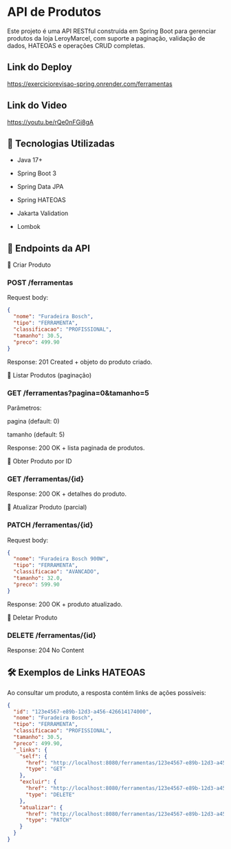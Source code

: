 # API de Produtos

Este projeto é uma API RESTful construída em Spring Boot para gerenciar produtos da loja LeroyMarcel, com suporte a paginação, validação de dados, HATEOAS e operações CRUD completas.

## Link do Deploy

https://exerciciorevisao-spring.onrender.com/ferramentas

## Link do Video

https://youtu.be/rQe0nFGi8gA

## 🚀 Tecnologias Utilizadas

- Java 17+

- Spring Boot 3

- Spring Data JPA

- Spring HATEOAS

- Jakarta Validation

- Lombok

## 📌 Endpoints da API
🔹 Criar Produto

### POST /ferramentas
Request body:
```json
{
  "nome": "Furadeira Bosch",
  "tipo": "FERRAMENTA",
  "classificacao": "PROFISSIONAL",
  "tamanho": 30.5,
  "preco": 499.90
}
```


Response:
201 Created + objeto do produto criado.

🔹 Listar Produtos (paginação)

### GET /ferramentas?pagina=0&tamanho=5
Parâmetros:

pagina (default: 0)

tamanho (default: 5)

Response:
200 OK + lista paginada de produtos.

🔹 Obter Produto por ID

### GET /ferramentas/{id}
Response:
200 OK + detalhes do produto.

🔹 Atualizar Produto (parcial)

### PATCH /ferramentas/{id}
Request body:
```json
{
  "nome": "Furadeira Bosch 900W",
  "tipo": "FERRAMENTA",
  "classificacao": "AVANCADO",
  "tamanho": 32.0,
  "preco": 599.90
}
```


Response:
200 OK + produto atualizado.

🔹 Deletar Produto

### DELETE /ferramentas/{id}
Response:
204 No Content

## 🛠️ Exemplos de Links HATEOAS

Ao consultar um produto, a resposta contém links de ações possíveis:
```json
{
  "id": "123e4567-e89b-12d3-a456-426614174000",
  "nome": "Furadeira Bosch",
  "tipo": "FERRAMENTA",
  "classificacao": "PROFISSIONAL",
  "tamanho": 30.5,
  "preco": 499.90,
  "_links": {
    "self": {
      "href": "http://localhost:8080/ferramentas/123e4567-e89b-12d3-a456-426614174000",
      "type": "GET"
    },
    "excluir": {
      "href": "http://localhost:8080/ferramentas/123e4567-e89b-12d3-a456-426614174000",
      "type": "DELETE"
    },
    "atualizar": {
      "href": "http://localhost:8080/ferramentas/123e4567-e89b-12d3-a456-426614174000",
      "type": "PATCH"
    }
  }
}
```
